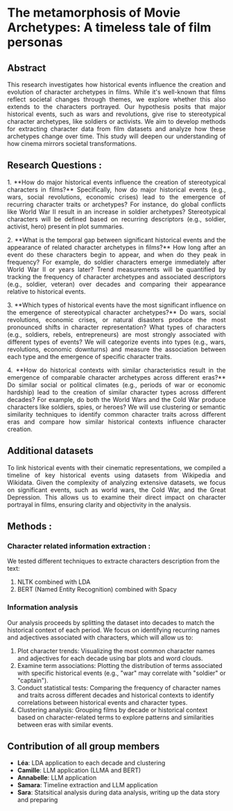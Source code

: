 # The metamorphosis of Movie Archetypes: A timeless tale of film personas

## Abstract
<p style="text-align: justify;">
This research investigates how historical events influence the creation and evolution of character archetypes in films. While it's well-known that films reflect societal changes through themes, we explore whether this also extends to the characters portrayed. Our hypothesis posits that major historical events, such as wars and revolutions, give rise to stereotypical character archetypes, like soldiers or activists. We aim to develop methods for extracting character data from film datasets and analyze how these archetypes change over time. This study will deepen our understanding of how cinema mirrors societal transformations.
</p>

## Research Questions : 
<p style="text-align: justify;">
1. **How do major historical events influence the creation of stereotypical characters in films?**
  Specifically, how do major historical events (e.g., wars, social revolutions, economic crises) lead to the emergence of recurring character traits or archetypes? For instance, do global conflicts like World War II result in an increase in soldier archetypes? Stereotypical characters will be defined based on recurring descriptors (e.g., soldier, activist, hero) present in plot summaries.
</p>

<p style="text-align: justify;">
2. **What is the temporal gap between significant historical events and the appearance of related character archetypes in films?**
  How long after an event do these characters begin to appear, and when do they peak in frequency? For example, do soldier characters emerge immediately after World War II or years later?
Trend measurements will be quantified by tracking the frequency of character archetypes and associated descriptors (e.g., soldier, veteran) over decades and comparing their appearance relative to historical events.
</p>

<p style="text-align: justify;">
3. **Which types of historical events have the most significant influence on the emergence of stereotypical character archetypes?**
Do wars, social revolutions, economic crises, or natural disasters produce the most pronounced shifts in character representation? What types of characters (e.g., soldiers, rebels, entrepreneurs) are most strongly associated with different types of events? We will categorize events into types (e.g., wars, revolutions, economic downturns) and measure the association between each type and the emergence of specific character traits.
</p>

<p style="text-align: justify;">
4. **How do historical contexts with similar characteristics result in the emergence of comparable character archetypes across different eras?**
Do similar social or political climates (e.g., periods of war or economic hardship) lead to the creation of similar character types across different decades? For example, do both the World Wars and the Cold War produce characters like soldiers, spies, or heroes? We will use clustering or semantic similarity techniques to identify common character traits across different eras and compare how similar historical contexts influence character creation. 
</p>

## Additional datasets
<p style="text-align: justify;">
To link historical events with their cinematic representations, we compiled a timeline of key historical events using datasets from Wikipedia and Wikidata. Given the complexity of analyzing extensive datasets, we focus on significant events, such as world wars, the Cold War, and the Great Depression. This allows us to examine their direct impact on character portrayal in films, ensuring clarity and objectivity in the analysis.
</p>

## Methods : 

### Character related information extraction : 

We tested different techniques to extracte characters description from the text: 
1. NLTK combined with LDA
2. BERT (Named Entity Recognition) combined with Spacy

### Information analysis

Our analysis proceeds by splitting the dataset into decades to match the historical context of each period. We focus on identifying recurring names and adjectives associated with characters, which will allow us to:
1. Plot character trends: Visualizing the most common character names and adjectives for each decade using bar plots and word clouds.
2. Examine term associations: Plotting the distribution of terms associated with specific historical events (e.g., "war" may correlate with "soldier" or "captain").
3. Conduct statistical tests: Comparing the frequency of character names and traits across different decades and historical contexts to identify correlations between historical events and character types.
4. Clustering analysis: Grouping films by decade or historical context based on character-related terms to explore patterns and similarities between eras with similar events.

## Contribution of all group members
- **Léa**: LDA application to each decade and clustering
- **Camille**: LLM application (LLMA and BERT)
- **Annabelle**: LLM application
- **Samara**: Timeline extraction and LLM application
- **Sara**: Statsitical analysis during data analysis, writing up the data story and preparing 
